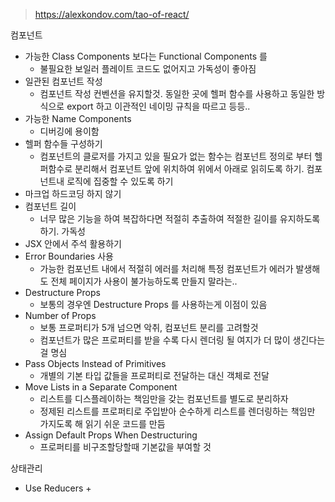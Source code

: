 > https://alexkondov.com/tao-of-react/

컴포넌트
- 가능한 Class Components 보다는 Functional Components 를
  + 불필요한 보일러 플레이트 코드도 없어지고 가독성이 좋아짐
- 일관된 컴포넌트 작성
  + 컴포넌트 작성 컨벤션을 유지할것. 동일한 곳에 헬퍼 함수를 사용하고 동일한 방식으로 export 하고 이관적인 네이밍 규칙을 따르고 등등..
- 가능한 Name Components
  + 디버깅에 용이함
- 헬퍼 함수들 구성하기
  + 컴포넌트의 클로저를 가지고 있을 필요가 없는 함수는 컴포넌트 정의로 부터 헬퍼함수로 분리해서 컴포넌트 앞에 위치하여 위에서 아래로 읽히도록 하기. 컴포넌트내 로직에 집중할 수 있도록 하기
- 마크업 하드코딩 하지 않기
- 컴포넌트 길이
  + 너무 많은 기능을 하여 복잡하다면 적절히 추출하여 적절한 길이를 유지하도록 하기. 가독성
- JSX 안에서 주석 활용하기
- Error Boundaries 사용
  + 가능한 컴포넌트 내에서 적절히 에러를 처리해 특정 컴포넌트가 에러가 발생해도 전체 페이지가 사용이 불가능하도록 만들지 말라는..
- Destructure Props
  + 보통의 경우엔 Destructure Props 를 사용하는게 이점이 있음
- Number of Props
  + 보통 프로퍼티가 5개 넘으면 악취, 컴포넌트 분리를 고려할것
  + 컴포넌트가 많은 프로퍼티를 받을 수록 다시 렌더링 될 여지가 더 많이 생긴다는걸 명심
- Pass Objects Instead of Primitives
  + 개별의 기본 타입 값들을 프로퍼티로 전달하는 대신 객체로 전달
- Move Lists in a Separate Component
  + 리스트를 디스플레이하는 책임만을 갖는 컴포넌트를 별도로 분리하자
  + 정제된 리스트를 프로퍼티로 주입받아 순수하게 리스트를 렌더링하는 책임만 가지도록 해 읽기 쉬운 코드를 만듬
- Assign Default Props When Destructuring
  + 프로퍼티를 비구조할당할때 기본값을 부여할 것

상태관리
- Use Reducers
  + 
